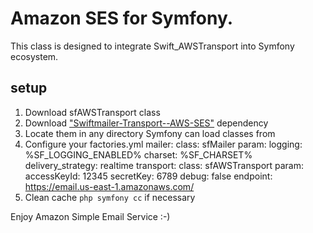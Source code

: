 


# Amazon SES for Symfony.

This class is designed to integrate Swift_AWSTransport into Symfony ecosystem.


## setup

1. Download sfAWSTransport class
2. Download ["Swiftmailer-Transport--AWS-SES"][swift-aws] dependency
3. Locate them in any directory Symfony can load classes from
4. Configure your factories.yml
          mailer:
            class: sfMailer
            param:
              logging: %SF_LOGGING_ENABLED%
              charset: %SF_CHARSET%
              delivery_strategy: realtime
              transport:
                class: sfAWSTransport
                param:
                  accessKeyId: 12345
                  secretKey: 6789
                  debug: false
                  endpoint: https://email.us-east-1.amazonaws.com/
5. Clean cache `php symfony cc` if necessary

Enjoy Amazon Simple Email Service :-)

  [swift-aws]: https://github.com/jmhobbs/Swiftmailer-Transport--AWS-SES "Swiftmailer-Transport--AWS-SES"
